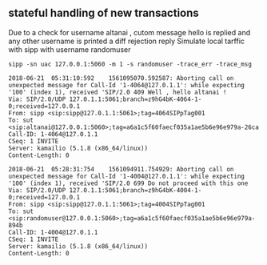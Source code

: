 ## stateful handling of new transactions 

Due to a check for username altanai , cutom message hello is replied and  any other username is printed a diff rejection reply
Simulate local tarffic with sipp with username randomuser
```
sipp -sn uac 127.0.0.1:5060 -m 1 -s randomuser -trace_err -trace_msg
```

```
2018-06-21	05:31:10:592	1561095070.592587: Aborting call on unexpected message for Call-Id '1-4064@127.0.1.1': while expecting '100' (index 1), received 'SIP/2.0 409 Well , hello altanai !
Via: SIP/2.0/UDP 127.0.1.1:5061;branch=z9hG4bK-4064-1-0;received=127.0.0.1
From: sipp <sip:sipp@127.0.1.1:5061>;tag=4064SIPpTag001
To: sut <sip:altanai@127.0.0.1:5060>;tag=a6a1c5f60faecf035a1ae5b6e96e979a-26ca
Call-ID: 1-4064@127.0.1.1
CSeq: 1 INVITE
Server: kamailio (5.1.8 (x86_64/linux))
Content-Length: 0
```

```
2018-06-21	05:28:31:754	1561094911.754929: Aborting call on unexpected message for Call-Id '1-4004@127.0.1.1': while expecting '100' (index 1), received 'SIP/2.0 699 Do not proceed with this one
Via: SIP/2.0/UDP 127.0.1.1:5061;branch=z9hG4bK-4004-1-0;received=127.0.0.1
From: sipp <sip:sipp@127.0.1.1:5061>;tag=4004SIPpTag001
To: sut <sip:randomuser@127.0.0.1:5060>;tag=a6a1c5f60faecf035a1ae5b6e96e979a-894b
Call-ID: 1-4004@127.0.1.1
CSeq: 1 INVITE
Server: kamailio (5.1.8 (x86_64/linux))
Content-Length: 0
```

